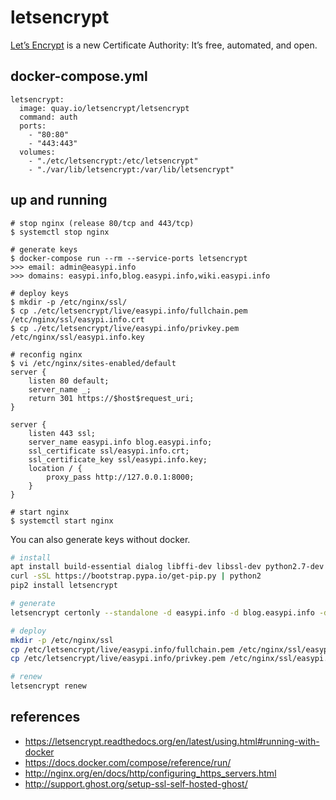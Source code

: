 letsencrypt
===========

[Let’s Encrypt][1] is a new Certificate Authority:
It’s free, automated, and open.

## docker-compose.yml

```
letsencrypt:
  image: quay.io/letsencrypt/letsencrypt
  command: auth
  ports:
    - "80:80"
    - "443:443"
  volumes:
    - "./etc/letsencrypt:/etc/letsencrypt"
    - "./var/lib/letsencrypt:/var/lib/letsencrypt"
```

## up and running

```
# stop nginx (release 80/tcp and 443/tcp)
$ systemctl stop nginx

# generate keys
$ docker-compose run --rm --service-ports letsencrypt
>>> email: admin@easypi.info
>>> domains: easypi.info,blog.easypi.info,wiki.easypi.info

# deploy keys
$ mkdir -p /etc/nginx/ssl/
$ cp ./etc/letsencrypt/live/easypi.info/fullchain.pem /etc/nginx/ssl/easypi.info.crt
$ cp ./etc/letsencrypt/live/easypi.info/privkey.pem /etc/nginx/ssl/easypi.info.key

# reconfig nginx
$ vi /etc/nginx/sites-enabled/default
server {
    listen 80 default;
    server_name _;
    return 301 https://$host$request_uri;
}

server {
    listen 443 ssl;
    server_name easypi.info blog.easypi.info;
    ssl_certificate ssl/easypi.info.crt;
    ssl_certificate_key ssl/easypi.info.key;
    location / {
        proxy_pass http://127.0.0.1:8000;
    }
}

# start nginx
$ systemctl start nginx
```

You can also generate keys without docker.

```bash
# install
apt install build-essential dialog libffi-dev libssl-dev python2.7-dev
curl -sSL https://bootstrap.pypa.io/get-pip.py | python2
pip2 install letsencrypt

# generate
letsencrypt certonly --standalone -d easypi.info -d blog.easypi.info -d wiki.easypi.info

# deploy
mkdir -p /etc/nginx/ssl
cp /etc/letsencrypt/live/easypi.info/fullchain.pem /etc/nginx/ssl/easypi.info.crt
cp /etc/letsencrypt/live/easypi.info/privkey.pem /etc/nginx/ssl/easypi.info.key

# renew
letsencrypt renew
```

## references

- <https://letsencrypt.readthedocs.org/en/latest/using.html#running-with-docker>
- <https://docs.docker.com/compose/reference/run/>
- <http://nginx.org/en/docs/http/configuring_https_servers.html>
- <http://support.ghost.org/setup-ssl-self-hosted-ghost/>

[1]: https://letsencrypt.org/
